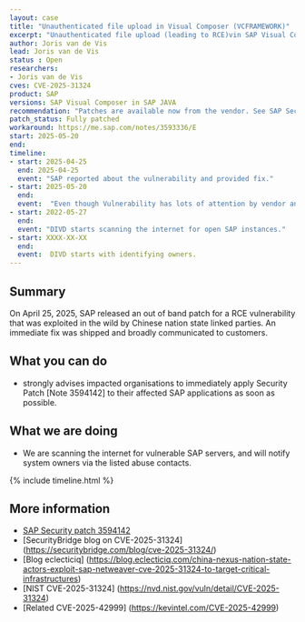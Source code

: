 ```yaml
---
layout: case
title: "Unauthenticated file upload in Visual Composer (VCFRAMEWORK)"
excerpt: "Unauthenticated file upload (leading to RCE)vin SAP Visual Composer in SAP JAVA Posted on May 2025"
author: Joris van de Vis
lead: Joris van de Vis
status : Open
researchers:
- Joris van de Vis
cves: CVE-2025-31324
product: SAP
versions: SAP Visual Composer in SAP JAVA 
recommendation: "Patches are available now from the vendor. See SAP Security notes 3594142 and 3604119."
patch_status: Fully patched
workaround: https://me.sap.com/notes/3593336/E
start: 2025-05-20
end:
timeline:
- start: 2025-04-25
  end: 2025-04-25
  event: "SAP reported about the vulnerability and provided fix."
- start: 2025-05-20
  end:
  event:  "Even though Vulnerability has lots of attention by vendor and researchers, DIVD starts research to try and add a layer of protection to customers who somehow missed all info."
- start: 2022-05-27
  end:
  event: "DIVD starts scanning the internet for open SAP instances."
- start: XXXX-XX-XX
  end:
  event:  DIVD starts with identifying owners.
---
```

## Summary

On April 25, 2025, SAP released an out of band patch for a RCE vulnerability that was exploited in the wild by Chinese nation state linked parties. An immediate fix was shipped and broadly communicated to customers.

## What you can do

* strongly advises impacted organisations to immediately apply Security Patch [Note 3594142] to their affected SAP applications as soon as possible.

## What we are doing

* We are scanning the internet for vulnerable SAP servers, and will notify system owners via the listed abuse contacts.

{% include timeline.html %}

## More information
* [SAP Security patch 3594142](https://me.sap.com/notes/3594142)
* [SecurityBridge blog on CVE-2025-31324] (https://securitybridge.com/blog/cve-2025-31324/)
* [Blog eclecticiq] (https://blog.eclecticiq.com/china-nexus-nation-state-actors-exploit-sap-netweaver-cve-2025-31324-to-target-critical-infrastructures)
* [NIST CVE-2025-31324] (https://nvd.nist.gov/vuln/detail/CVE-2025-31324)
* [Related CVE-2025-42999] (https://kevintel.com/CVE-2025-42999)
